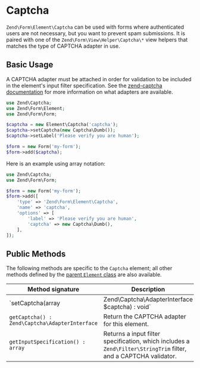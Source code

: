 # Captcha

`Zend\Form\Element\Captcha` can be used with forms where authenticated users are
not necessary, but you want to prevent spam submissions. It is paired with one
of the `Zend\Form\View\Helper\Captcha\*` view helpers that matches the type of
CAPTCHA adapter in use.

## Basic Usage

A CAPTCHA adapter must be attached in order for validation to be included in the
element's input filter specification. See the [zend-captcha documentation](https://docs.zendframework.com/zend-captcha/adapters/)
for more information on what adapters are available.

```php
use Zend\Captcha;
use Zend\Form\Element;
use Zend\Form\Form;

$captcha = new Element\Captcha('captcha');
$captcha->setCaptcha(new Captcha\Dumb());
$captcha->setLabel('Please verify you are human');

$form = new Form('my-form');
$form->add($captcha);
```

Here is an example using array notation:

```php
use Zend\Captcha;
use Zend\Form\Form;

$form = new Form('my-form');
$form->add([
    'type' => 'Zend\Form\Element\Captcha',
    'name' => 'captcha',
    'options' => [
        'label' => 'Please verify you are human',
        'captcha' => new Captcha\Dumb(),
    ],
]);
```

## Public Methods

The following methods are specific to the `Captcha` element; all other methods
defined by the [parent `Element` class](element.md#public-methods) are also
available.

Method signature                               | Description
---------------------------------------------- | -----------
`setCaptcha(array|Zend\Captcha\AdapterInterface $captcha) : void` | Set the CAPTCHA adapter for this element. If `$captcha` is an array, `Zend\Captcha\Factory::factory()` will be run to create the adapter from the array configuration.
`getCaptcha() : Zend\Captcha\AdapterInterface` | Return the CAPTCHA adapter for this element.
`getInputSpecification() : array`              | Returns a input filter specification, which includes a `Zend\Filter\StringTrim` filter, and a CAPTCHA validator.
